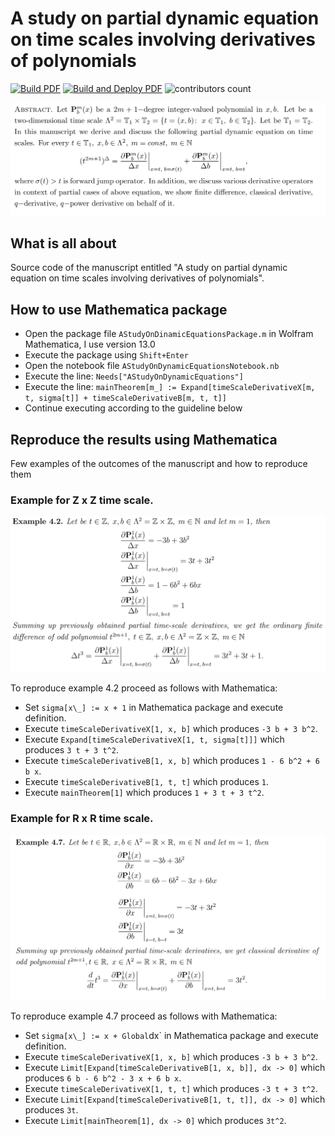 # A study on partial dynamic equation on time scales involving derivatives of polynomials

[![Build PDF](https://github.com/kolosovpetro/AStudyOnDynamicEquations/actions/workflows/build-pdf.yml/badge.svg)](https://github.com/kolosovpetro/AStudyOnDynamicEquations/actions/workflows/build.yml/badge.svg)
[![Build and Deploy PDF](https://github.com/kolosovpetro/AStudyOnDynamicEquations/actions/workflows/build-and-deploy-pdf.yml/badge.svg)](https://github.com/kolosovpetro/AStudyOnDynamicEquations/actions/workflows/build-and-deploy.yml/badge.svg)
![contributors count](https://img.shields.io/github/contributors/kolosovpetro/AStudyOnDynamicEquations)

<p align="center">
  <img src="img/abstract.PNG" alt="abstract"/>
</p>

## What is all about

Source code of the manuscript entitled
"A study on partial dynamic equation on time scales involving derivatives of polynomials".

## How to use Mathematica package

- Open the package file `AStudyOnDinamicEquationsPackage.m` in Wolfram Mathematica, I use version 13.0
- Execute the package using `Shift+Enter`
- Open the notebook file `AStudyOnDynamicEquationsNotebook.nb`
- Execute the line: `Needs["AStudyOnDynamicEquations"]`
- Execute the line: `mainTheorem[m_] := Expand[timeScaleDerivativeX[m, t, sigma[t]] + timeScaleDerivativeB[m, t, t]]`
- Continue executing according to the guideline below

## Reproduce the results using Mathematica

Few examples of the outcomes of the manuscript and how to reproduce them

### Example for Z x Z time scale.

<p align="center">
  <img src="img/time_scale_z_example_1.PNG" alt="timescale-z"/>
</p>

To reproduce example 4.2 proceed as follows with Mathematica:

- Set `sigma[x\_] := x + 1` in Mathematica package and execute definition.
- Execute `timeScaleDerivativeX[1, x, b]` which produces `-3 b + 3 b^2`.
- Execute `Expand[timeScaleDerivativeX[1, t, sigma[t]]]` which produces `3 t + 3 t^2`.
- Execute `timeScaleDerivativeB[1, x, b]` which produces `1 - 6 b^2 + 6 b x`.
- Execute `timeScaleDerivativeB[1, t, t]` which produces `1`.
- Execute `mainTheorem[1]` which produces `1 + 3 t + 3 t^2`.

### Example for R x R time scale.

<p align="center">
  <img src="img/time_scale_r_example_1.PNG" alt="timescale-z"/>
</p>

To reproduce example 4.7 proceed as follows with Mathematica:

- Set `sigma[x\_] := x + Global`dx` in Mathematica package and execute definition.
- Execute `timeScaleDerivativeX[1, x, b]` which produces `-3 b + 3 b^2`.
- Execute `Limit[Expand[timeScaleDerivativeB[1, x, b]], dx -> 0]` which produces `6 b - 6 b^2 - 3 x + 6 b x`.
- Execute `timeScaleDerivativeX[1, t, t]` which produces `-3 t + 3 t^2`.
- Execute `Limit[Expand[timeScaleDerivativeB[1, t, t]], dx -> 0]` which produces `3t`.
- Execute `Limit[mainTheorem[1], dx -> 0]` which produces `3t^2`.